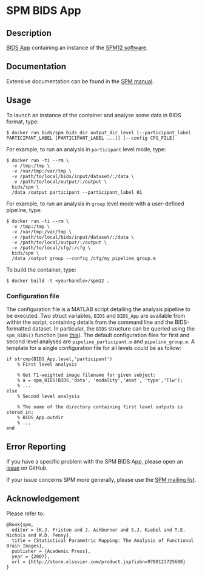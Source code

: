 # SPM BIDS App

## Description

[BIDS App](http://bids-apps.neuroimaging.io/) containing an instance of the [SPM12 software](http://www.fil.ion.ucl.ac.uk/spm/).

## Documentation

Extensive documentation can be found in the [SPM manual](http://www.fil.ion.ucl.ac.uk/spm/doc/manual.pdf).

## Usage

To launch an instance of the container and analyse some data in BIDS format, type:

```
$ docker run bids/spm bids_dir output_dir level [--participant_label PARTICIPANT_LABEL [PARTICIPANT_LABEL ...]] [--config CFG_FILE]
```

For example, to run an analysis in ```participant``` level mode, type:

```
$ docker run -ti --rm \
  -v /tmp:/tmp \
  -v /var/tmp:/var/tmp \
  -v /path/to/local/bids/input/dataset/:/data \
  -v /path/to/local/output/:/output \
  bids/spm \
  /data /output participant --participant_label 01
```

For example, to run an analysis in ```group``` level mode with a user-defined pipeline, type:

```
$ docker run -ti --rm \
  -v /tmp:/tmp \
  -v /var/tmp:/var/tmp \
  -v /path/to/local/bids/input/dataset/:/data \
  -v /path/to/local/output/:/output \
  -v /path/to/local/cfg/:/cfg \
  bids/spm \
  /data /output group --config /cfg/my_pipeline_group.m
```

To build the container, type:

```
$ docker build -t <yourhandle>/spm12 .
```

### Configuration file

The configuration file is a MATLAB script detailing the analysis pipeline to be executed. Two struct variables, ```BIDS``` and ```BIDS_App``` are available from within the script, containing details from the command line and the BIDS-formatted dataset. In particular, the ```BIDS``` structure can be queried using the ```spm_BIDS()``` function (see [this](https://en.wikibooks.org/wiki/SPM/BIDS)). The default configuration files for first and second level analyses are ```pipeline_participant.m``` and ```pipeline_group.m```. A template for a single configuration file for all levels could be as follow:

```
if strcmp(BIDS_App.level,'participant')
    % First level analysis
    
    % Get T1-weighted image filename for given subject:
    % a = spm_BIDS(BIDS,'data', 'modality','anat', 'type','T1w');
    % ...
else
    % Second level analysis
    
    % The name of the directory containing first level outputs is stored in:
    % BIDS_App.outdir
    % ...
end
```

## Error Reporting

If you have a specific problem with the SPM BIDS App, please open an [issue](https://github.com/BIDS-Apps/SPM/issues) on GitHub.

If your issue concerns SPM more generally, please use the [SPM mailing list](https://www.jiscmail.ac.uk/cgi-bin/webadmin?A0=spm).

## Acknowledgement

Please refer to:

```
@Book{spm,
  editor = {K.J. Friston and J. Ashburner and S.J. Kiebel and T.E. Nichols and W.D. Penny},
  title = {Statistical Parametric Mapping: The Analysis of Functional Brain Images},
  publisher = {Academic Press},
  year = {2007},
  url = {http://store.elsevier.com/product.jsp?isbn=9780123725608} 
}
```
